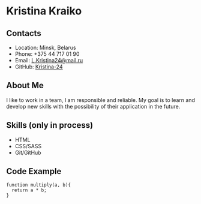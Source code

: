 # Kristina Kraiko

## Contacts
- Location: Minsk, Belarus
- Phone: +375 44 717 01 90
- Email: L.Kristina24@mail.ru
- GitHub: [Kristina-24](https://github.com/Kristina-24)

## About Me
I like to work in a team, I am responsible and reliable. My goal is to learn and develop new skills with the possibility of their application in the future.

## Skills (only in process)
- HTML
- CSS/SASS
- Git/GitHub
## Code Example
```
function multiply(a, b){
  return a * b;
}
```